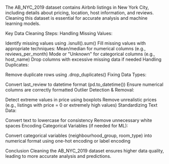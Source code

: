 The AB_NYC_2019 dataset contains Airbnb listings in New York City, including details about pricing, location, host information, and reviews. Cleaning this dataset is essential for accurate analysis and machine learning models.

Key Data Cleaning Steps:
Handling Missing Values:

Identify missing values using .isnull().sum()
Fill missing values with appropriate techniques:
Mean/median for numerical columns (e.g., reviews_per_month)
Mode or "Unknown" for categorical columns (e.g., host_name)
Drop columns with excessive missing data if needed
Handling Duplicates:

Remove duplicate rows using .drop_duplicates()
Fixing Data Types:

Convert last_review to datetime format (pd.to_datetime())
Ensure numerical columns are correctly formatted
Outlier Detection & Removal:

Detect extreme values in price using boxplots
Remove unrealistic prices (e.g., listings with price = 0 or extremely high values)
Standardizing Text Data:

Convert text to lowercase for consistency
Remove unnecessary white spaces
Encoding Categorical Variables (if needed for ML):

Convert categorical variables (neighbourhood_group, room_type) into numerical format using one-hot encoding or label encoding

Conclusion
Cleaning the AB_NYC_2019 dataset ensures higher data quality, leading to more accurate analysis and predictions.
